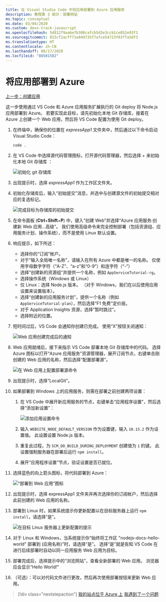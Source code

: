 ```yaml
---
title: 在 Visual Studio Code 中将应用部署到 Azure 应用服务
description: 教程第 3 部分：部署网站
ms.topic: conceptual
ms.date: 03/04/2020
ms.custom: devx-track-javascript
ms.openlocfilehash: 5d812f9aa6efb308cafcb5d3e3ccb1ce852e93f1
ms.sourcegitcommit: 815cf2acff71e849735f7afce54723f03ffa5df3
ms.translationtype: HT
ms.contentlocale: zh-CN
ms.lasthandoff: 08/17/2020
ms.locfileid: "88501502"
---
```

# <a name="deploy-the-app-to-azure"></a>将应用部署到 Azure

[上一步：创建应用](tutorial-vscode-azure-app-service-node-02.md)

这一步使用通过 VS Code 和 Azure 应用服务扩展执行的 Git deploy 将 Node.js 应用部署到 Azure。 若要实现此目标，请先初始化本地 Git 存储库，接着在 Azure 上创建一个 Web 应用，然后将 VS Code 配置为使用 Git deploy。

1. 在终端中，确保你的位置在 *expressApp1* 文件夹中，然后通过以下命令启动 Visual Studio Code：

    ```bash
    code .
    ```

1. 在 VS Code 中选择源代码管理图标，打开源代码管理器，然后选择 + 来初始化本地 Git 存储库 ：

    ![初始化 git 存储库](media/deploy-azure/git-init.png)

1. 出现提示时，选择 *expressApp1* 作为工作区文件夹。

1. 初始化存储库后，输入“初始提交”消息，并选中与创建源文件的初始提交相对应的复选标记。

    ![完成目标为存储库的初始提交](media/deploy-azure/initial-commit.png)

1. 在命令面板 (**Ctrl**+**Shift**+**P**) 中，键入“创建 Web”并选择“Azure 应用服务:创建新 Web 应用...高级”。 我们使用高级命令来完全控制部署（包括资源组、应用服务计划、操作系统），而不是使用 Linux 默认设置。

1. 响应提示，如下所述：

    - 选择你的“订阅”帐户。
    - 对于“输入全局唯一名称”，请输入在所有 Azure 中都是唯一的名称。 仅使用字母数字字符（“A-Z”、“a-z”和“0-9”）和连字符（“-”）
    - 选择“创建新的资源组”并提供一个名称，例如 `AppServiceTutorial-rg`。
    - 选择操作系统（Windows 或 Linux）
    - 仅 Linux：选择 Node.js 版本。 （对于 Windows，我们在以后使用应用设置来设置版本）。
    - 选择“创建新的应用服务计划”，提供一个名称（例如 `AppServiceTutorial-plan`），然后选择“F1 免费”定价层。
    - 对于 Application Insights 资源，选择“暂时跳过”。
    - 选择附近的位置。

1. 短时间过后，VS Code 会通知你创建已完成。 使用“X”按钮关闭通知：

    ![Web 应用创建完成后的通知](media/deploy-azure/creation-complete.png)

1. Web 应用就绪后，接下来指示 VS Code 部署本地 Git 存储库中的代码。 选择 Azure 图标以打开“Azure 应用服务”资源管理器，展开订阅节点，右键单击刚创建的 Web 应用的名称，然后选择“配置部署源”。

    ![在 Web 应用上配置部署源命令](media/deploy-azure/configure-deployment-source.png)

1. 出现提示时，选择“LocalGit”。

1. 如果部署到 Windows 上的应用服务，则需在部署之前创建两项设置：

    1. 在 VS Code 中展开新应用服务的节点，右键单击“应用程序设置”，然后选择“添加新设置”： 

        ![添加应用设置命令](media/deploy-azure/add-setting.png)

    1. 输入 `WEBSITE_NODE_DEFAULT_VERSION` 作为设置键，输入 `10.15.2` 作为设置值。 此设置设置 Node.js 版本。
    1. 重复此过程，为 `SCM_DO_BUILD_DURING_DEPLOYMENT` 创建值为 `1` 的键。 此设置强制服务器在部署后运行 `npm install`。
    1. 展开“应用程序设置”节点，验证设置是否已就位。

1. 选择蓝色的向上箭头图标，将代码部署到 Azure：

    ![“部署到 Web 应用”图标](media/deploy-azure/deploy.png)

1. 出现提示时，选择 expressApp1 文件夹并再次选择你的订阅帐户，然后选择此前创建的 Web 应用的名称。

1. 部署到 Linux 时，如果系统提示你更新配置以在目标服务器上运行 `npm install`，请选择“是”。

    ![在目标 Linux 服务器上更新配置的提示](media/deploy-azure/server-build.png)

1. 对于 Linux 和 Windows，当系统提示你“始终将工作区 "nodejs-docs-hello-world" 部署到 (应用名称)”时，请选择“是”。  选择“是”就是告知 VS Code 在进行后续部署时自动以同一应用服务 Web 应用为目标。

1. 部署完成后，选择提示中的“浏览网站”，查看全新部署的 Web 应用。 浏览器应会显示“Hello World!”

1. （可选）：可以对代码文件进行更改，然后再次使用部署按钮来更新 Web 应用。

> [!div class="nextstepaction"]
> [我的站点位于 Azure 上](tutorial-vscode-azure-app-service-node-04.md) [我遇到了一个问题](https://www.research.net/r/PWZWZ52?tutorial=node-deployment-azureappservice&step=deploy-app)
